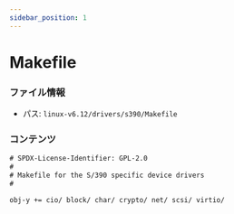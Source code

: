 ```yaml
---
sidebar_position: 1
---
```

# Makefile

### ファイル情報

- パス: `linux-v6.12/drivers/s390/Makefile`

### コンテンツ

```txt
# SPDX-License-Identifier: GPL-2.0
#
# Makefile for the S/390 specific device drivers
#

obj-y += cio/ block/ char/ crypto/ net/ scsi/ virtio/

```
